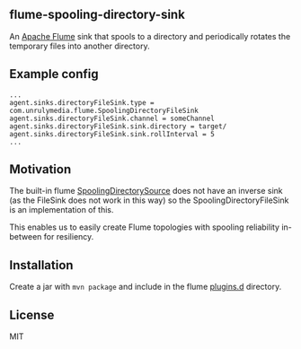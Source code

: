 ## flume-spooling-directory-sink

An [Apache Flume](https://flume.apache.org/) sink that spools to a directory and periodically rotates the temporary files into another directory.

## Example config

```
...
agent.sinks.directoryFileSink.type = com.unrulymedia.flume.SpoolingDirectoryFileSink
agent.sinks.directoryFileSink.channel = someChannel
agent.sinks.directoryFileSink.sink.directory = target/
agent.sinks.directoryFileSink.sink.rollInterval = 5
...
```

## Motivation

The built-in flume [SpoolingDirectorySource](https://flume.apache.org/FlumeUserGuide.html#spooling-directory-source) does not have an inverse sink (as the FileSink does not work in this way) so the SpoolingDirectoryFileSink is an implementation of this.

This enables us to easily create Flume topologies with spooling reliability in-between for resiliency.

## Installation

Create a jar with `mvn package` and include in the flume [plugins.d](https://flume.apache.org/FlumeUserGuide.html#installing-third-party-plugins) directory. 

## License

MIT